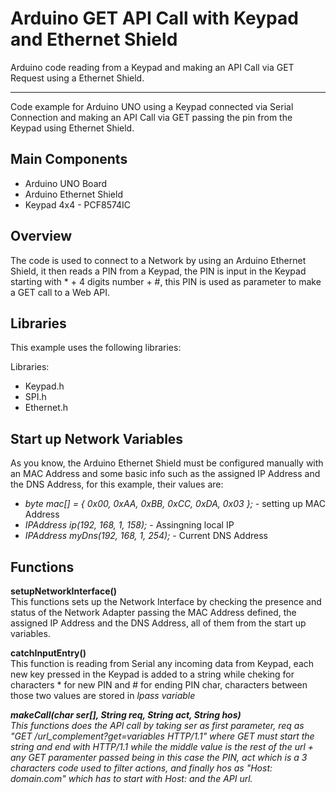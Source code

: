 # Arduino GET API Call with Keypad and Ethernet Shield
Arduino code reading from a Keypad and making an API Call via GET Request using a Ethernet Shield.
<hr />
<div>
  Code example for Arduino UNO using a Keypad connected via Serial Connection and making an API Call via GET passing the pin from the Keypad using Ethernet Shield.
</div>
<div>
  <h2>Main Components</h2>
  <ul>
    <li>Arduino UNO Board</li>
    <li>Arduino Ethernet Shield</li>
    <li>Keypad 4x4 - PCF8574IC</li>
  </ul>
</div>
<div>
  <h2>Overview</h2>
  The code is used to connect to a Network by using an Arduino Ethernet Shield, it then reads a PIN from a Keypad, the PIN is input in the Keypad starting    with * + 4 digits number + #, this PIN is used as parameter to make a GET call to a Web API.
</div>
<div>
  <h2>Libraries</h2>
  <p>This example uses the following libraries:</p>
  <p>Libraries: 
    <ul>
      <li>Keypad.h</li>
      <li>SPI.h</li>
      <li>Ethernet.h</li>
    </ul>
  </p>
</div>
<div>
  <h2>Start up Network Variables</h2>
  <p>
   As you know, the Arduino Ethernet Shield must be configured manually with an MAC Address and some basic info such as the assigned IP Address and the DNS Address, for this example, their values are:
    <ul>
      <li><i>byte mac[] = { 0x00, 0xAA, 0xBB, 0xCC, 0xDA, 0x03 };</i> - setting up MAC Address</li>
      <li><i>IPAddress ip(192, 168, 1, 158);</i> - Assingning local IP</li>
      <li><i>IPAddress myDns(192, 168, 1, 254);</i> - Current DNS Address</li>
    </ul>
  </p>
</div>
<div>
  <h2>Functions</h2>
  <p>
    <b>setupNetworkInterface()</b><br />
    This functions sets up the Network Interface by checking the presence and status of the Network Adapter passing the MAC Address defined, the assigned IP Address and the DNS Address, all of them from the start up variables.
  </p>
  <p>
    <b>catchInputEntry()</b><br />
    This function is reading from Serial any incoming data from Keypad, each new key pressed in the Keypad is added to a string while cheking for characters * for new PIN and # for ending PIN char, characters between those two values are stored in <i>lpass<i/> variable
  </p>
  <p>
    <b>makeCall(char ser[], String req, String act, String hos)</b><br />
    This functions does the API call by taking <i>ser</i> as first parameter, <i>req</i> as "GET /url_complement?get=variables HTTP/1.1" where GET must start the string and end with HTTP/1.1 while the middle value is the rest of the url + any GET paramenter passed being in this case the PIN, <i>act</i> which is a 3 characters code used to filter actions, and finally <i>hos</i> as "Host: domain.com" which has to start with Host: and the API url.
  </p>
<div>
